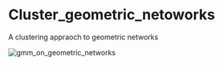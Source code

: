 # Cluster_geometric_netoworks
 A clustering appraoch to geometric networks

![gmm_on_geometric_networks](gmm_on_geometric_networks.svg)
